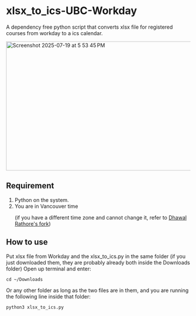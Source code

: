 # xlsx_to_ics-UBC-Workday
A dependency free python script that converts xlsx file for registered courses from workday to a ics calendar.

<img width="749" height="353" alt="Screenshot 2025-07-19 at 5 53 45 PM" src="https://github.com/user-attachments/assets/908d97e8-f3d2-4f6e-bbfc-75f11616a84f" />

## Requirement
1. Python on the system.
2. You are in Vancouver time<p>
(if you have a different time zone and cannot change it, refer to [Dhawal Rathore's fork](https://github.com/dhawal-rathore/xlsx_to_ics-UBC-Workday))
## How to use
Put xlsx file from Workday and the xlsx_to_ics.py in the same folder (if you just downloaded them, they are probably already both inside the Downloads folder)
Open up terminal and enter:
```
cd ~/Downloads
```
Or any other folder as long as the two files are in them, and you are running the following line inside that folder:
```
python3 xlsx_to_ics.py
```
